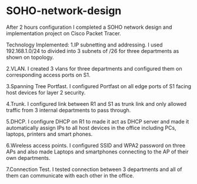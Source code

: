 # SOHO-network-design
After 2 hours configuration I completed a SOHO network design and implementation project on Cisco Packet Tracer.

Technology Implemented:
1.IP subnetting and addressing. I used 192.168.1.0/24 to divided into 3 subnets of /26 for three departments as shown on topology.

2.VLAN. I created 3 vlans for three departments and configured them on corresponding access ports on S1.

3.Spanning Tree Portfast. I configured Portfast on all edge ports of S1 facing host devices for layer 2 security.

4.Trunk. I configured link between R1 and S1 as trunk link and only allowed traffic from 3 internal departments to pass through.

5.DHCP. I configure DHCP on R1 to made it act as DHCP server and made it automatically assign IPs to all host devices in the office including PCs, laptops, printers and smart phones.

6.Wireless access points. I configured SSID and WPA2 password on three APs and also made Laptops and smartphones connecting to the AP of their own departments.

7.Connection Test. I tested connection between 3 departments and all of them can communicate with each other in the office.
